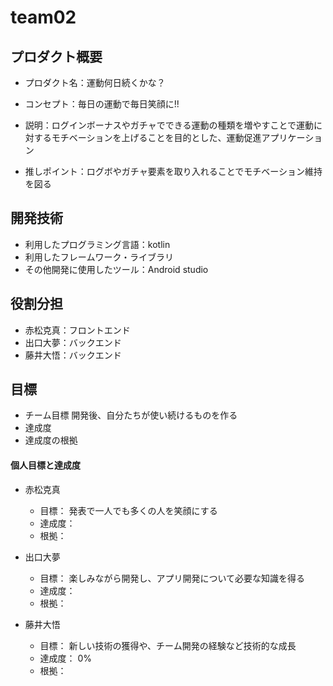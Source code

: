 # team02

## プロダクト概要
- プロダクト名：運動何日続くかな？

- コンセプト：毎日の運動で毎日笑顔に!!

- 説明：ログインボーナスやガチャでできる運動の種類を増やすことで運動に対するモチベーションを上げることを目的とした、運動促進アプリケーション

- 推しポイント：ログボやガチャ要素を取り入れることでモチベーション維持を図る

## 開発技術
- 利用したプログラミング言語：kotlin
- 利用したフレームワーク・ライブラリ
- その他開発に使用したツール：Android studio

## 役割分担
- 赤松克真：フロントエンド
- 出口大夢：バックエンド
- 藤井大悟：バックエンド

## 目標
- チーム目標
開発後、自分たちが使い続けるものを作る
- 達成度
- 達成度の根拠

#### 個人目標と達成度
- 赤松克真
  - 目標：  発表で一人でも多くの人を笑顔にする
  - 達成度： 
  - 根拠：  
  
- 出口大夢
  - 目標：  楽しみながら開発し、アプリ開発について必要な知識を得る
  - 達成度： 
  - 根拠：  
  
- 藤井大悟
  - 目標：  新しい技術の獲得や、チーム開発の経験など技術的な成長
  - 達成度： 0%
  - 根拠：  

